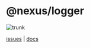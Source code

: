# @nexus/logger

![trunk](https://github.com/graphql-nexus/logger/workflows/trunk/badge.svg)

[issues](https://github.com/graphql-nexus/nexus/issues?q=is%3Aopen+is%3Aissue+label%3Ascope%2Flogger) | [docs](https://www.nexusjs.org/#/components/logger/about)

